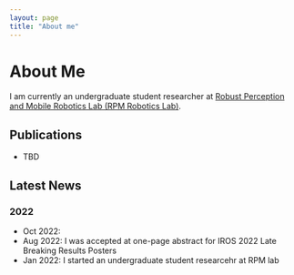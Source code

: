 ```yaml
---
layout: page
title: "About me"
---
```

About Me
========
I am currently an undergraduate student researcher at [Robust Perception and Mobile Robotics Lab (RPM Robotics Lab)](https://rpm.snu.ac.kr/).


Publications
------------
+ TBD

Latest News
-----------
### 2022
+ Oct 2022:
+ Aug 2022: I was accepted at one-page abstract for IROS 2022 Late Breaking Results Posters
+ Jan 2022: I started an undergraduate student researcehr at RPM lab

